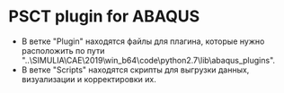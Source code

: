 # PSCT plugin for ABAQUS
- В ветке "Plugin" находятся файлы для плагина, которые нужно расположить по пути "..\SIMULIA\CAE\2019\win_b64\code\python2.7\lib\abaqus_plugins"\.
- В ветке "Scripts" находятся скрипты для выгрузки данных, визуализации и корректировки их\.
